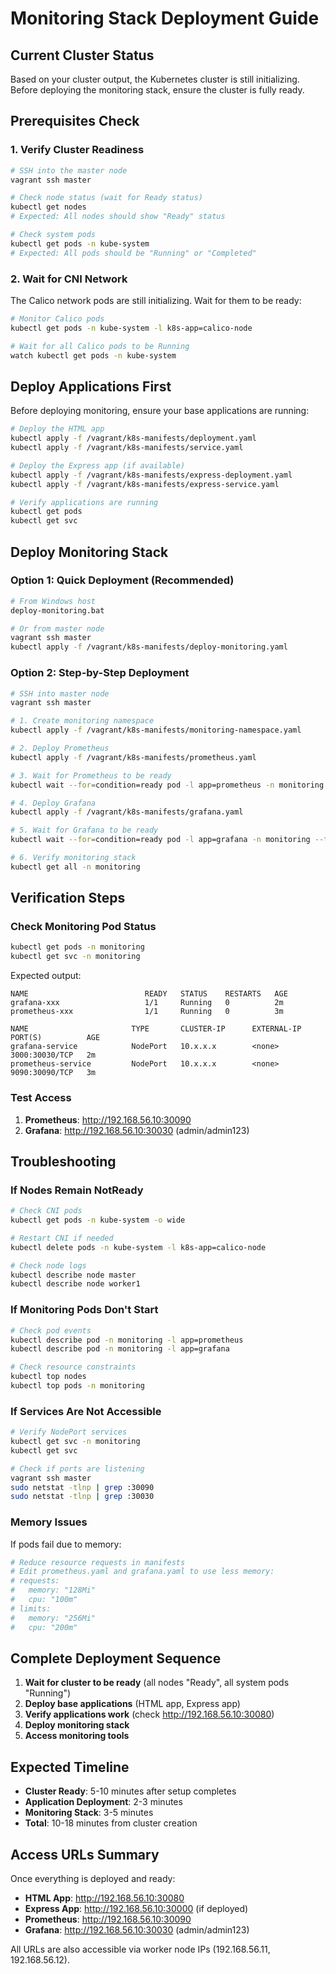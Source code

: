 # Monitoring Stack Deployment Guide

## Current Cluster Status

Based on your cluster output, the Kubernetes cluster is still initializing. Before deploying the monitoring stack, ensure the cluster is fully ready.

## Prerequisites Check

### 1. Verify Cluster Readiness

```bash
# SSH into the master node
vagrant ssh master

# Check node status (wait for Ready status)
kubectl get nodes
# Expected: All nodes should show "Ready" status

# Check system pods
kubectl get pods -n kube-system
# Expected: All pods should be "Running" or "Completed"
```

### 2. Wait for CNI Network

The Calico network pods are still initializing. Wait for them to be ready:

```bash
# Monitor Calico pods
kubectl get pods -n kube-system -l k8s-app=calico-node

# Wait for all Calico pods to be Running
watch kubectl get pods -n kube-system
```

## Deploy Applications First

Before deploying monitoring, ensure your base applications are running:

```bash
# Deploy the HTML app
kubectl apply -f /vagrant/k8s-manifests/deployment.yaml
kubectl apply -f /vagrant/k8s-manifests/service.yaml

# Deploy the Express app (if available)
kubectl apply -f /vagrant/k8s-manifests/express-deployment.yaml
kubectl apply -f /vagrant/k8s-manifests/express-service.yaml

# Verify applications are running
kubectl get pods
kubectl get svc
```

## Deploy Monitoring Stack

### Option 1: Quick Deployment (Recommended)

```bash
# From Windows host
deploy-monitoring.bat

# Or from master node
vagrant ssh master
kubectl apply -f /vagrant/k8s-manifests/deploy-monitoring.yaml
```

### Option 2: Step-by-Step Deployment

```bash
# SSH into master node
vagrant ssh master

# 1. Create monitoring namespace
kubectl apply -f /vagrant/k8s-manifests/monitoring-namespace.yaml

# 2. Deploy Prometheus
kubectl apply -f /vagrant/k8s-manifests/prometheus.yaml

# 3. Wait for Prometheus to be ready
kubectl wait --for=condition=ready pod -l app=prometheus -n monitoring --timeout=300s

# 4. Deploy Grafana
kubectl apply -f /vagrant/k8s-manifests/grafana.yaml

# 5. Wait for Grafana to be ready
kubectl wait --for=condition=ready pod -l app=grafana -n monitoring --timeout=300s

# 6. Verify monitoring stack
kubectl get all -n monitoring
```

## Verification Steps

### Check Monitoring Pod Status

```bash
kubectl get pods -n monitoring
kubectl get svc -n monitoring
```

Expected output:
```
NAME                          READY   STATUS    RESTARTS   AGE
grafana-xxx                   1/1     Running   0          2m
prometheus-xxx                1/1     Running   0          3m

NAME                       TYPE       CLUSTER-IP      EXTERNAL-IP   PORT(S)          AGE
grafana-service            NodePort   10.x.x.x        <none>        3000:30030/TCP   2m
prometheus-service         NodePort   10.x.x.x        <none>        9090:30090/TCP   3m
```

### Test Access

1. **Prometheus**: http://192.168.56.10:30090
2. **Grafana**: http://192.168.56.10:30030 (admin/admin123)

## Troubleshooting

### If Nodes Remain NotReady

```bash
# Check CNI pods
kubectl get pods -n kube-system -o wide

# Restart CNI if needed
kubectl delete pods -n kube-system -l k8s-app=calico-node

# Check node logs
kubectl describe node master
kubectl describe node worker1
```

### If Monitoring Pods Don't Start

```bash
# Check pod events
kubectl describe pod -n monitoring -l app=prometheus
kubectl describe pod -n monitoring -l app=grafana

# Check resource constraints
kubectl top nodes
kubectl top pods -n monitoring
```

### If Services Are Not Accessible

```bash
# Verify NodePort services
kubectl get svc -n monitoring
kubectl get svc

# Check if ports are listening
vagrant ssh master
sudo netstat -tlnp | grep :30090
sudo netstat -tlnp | grep :30030
```

### Memory Issues

If pods fail due to memory:

```bash
# Reduce resource requests in manifests
# Edit prometheus.yaml and grafana.yaml to use less memory:
# requests:
#   memory: "128Mi"
#   cpu: "100m"
# limits:
#   memory: "256Mi"
#   cpu: "200m"
```

## Complete Deployment Sequence

1. **Wait for cluster to be ready** (all nodes "Ready", all system pods "Running")
2. **Deploy base applications** (HTML app, Express app)
3. **Verify applications work** (check http://192.168.56.10:30080)
4. **Deploy monitoring stack**
5. **Access monitoring tools**

## Expected Timeline

- **Cluster Ready**: 5-10 minutes after setup completes
- **Application Deployment**: 2-3 minutes
- **Monitoring Stack**: 3-5 minutes
- **Total**: 10-18 minutes from cluster creation

## Access URLs Summary

Once everything is deployed and ready:

- **HTML App**: http://192.168.56.10:30080
- **Express App**: http://192.168.56.10:30000 (if deployed)
- **Prometheus**: http://192.168.56.10:30090
- **Grafana**: http://192.168.56.10:30030 (admin/admin123)

All URLs are also accessible via worker node IPs (192.168.56.11, 192.168.56.12).